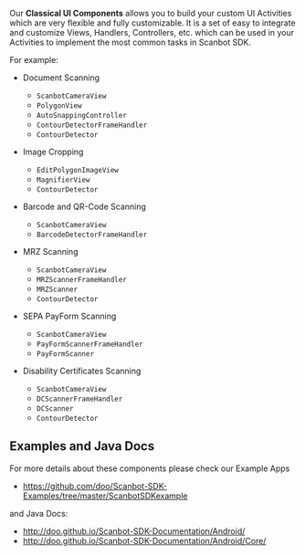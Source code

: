 Our **Classical UI Components** allows you to build your custom UI Activities which are very flexible and fully customizable. It is a set of easy to integrate and customize Views, Handlers, Controllers, etc. which can be used in your Activities to implement the most common tasks in Scanbot SDK. 

For example:

- Document Scanning
  * `ScanbotCameraView`
  * `PolygonView`
  * `AutoSnappingController`
  * `ContourDetectorFrameHandler`
  * `ContourDetector`

- Image Cropping
  * `EditPolygonImageView`
  * `MagnifierView`
  * `ContourDetector`

- Barcode and QR-Code Scanning
  * `ScanbotCameraView`
  * `BarcodeDetectorFrameHandler`

- MRZ Scanning
  * `ScanbotCameraView`
  * `MRZScannerFrameHandler`
  * `MRZScanner`
  * `ContourDetector`

- SEPA PayForm Scanning
  * `ScanbotCameraView`
  * `PayFormScannerFrameHandler`
  * `PayFormScanner`

- Disability Certificates Scanning
  * `ScanbotCameraView`
  * `DCScannerFrameHandler`
  * `DCScanner`
  * `ContourDetector`


## Examples and Java Docs

For more details about these components please check our Example Apps 
- https://github.com/doo/Scanbot-SDK-Examples/tree/master/ScanbotSDKexample

and Java Docs: 
- http://doo.github.io/Scanbot-SDK-Documentation/Android/
- http://doo.github.io/Scanbot-SDK-Documentation/Android/Core/
